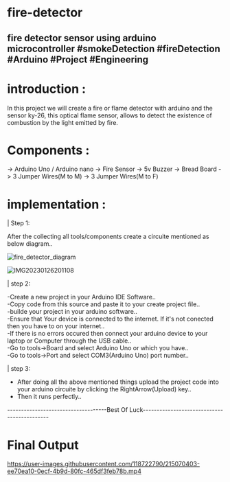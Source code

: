 # fire-detector
fire detector sensor using arduino microcontroller #smokeDetection #fireDetection #Arduino #Project #Engineering
------------------------------------------------------------------------------------------------------------------------------
# introduction :
  In this project we will create a fire or flame detector with arduino and the sensor ky-26, this optical flame sensor, allows to detect the existence of combustion by the light emitted by fire.

# Components : 

-> Arduino Uno / Arduino nano
-> Fire Sensor
-> 5v Buzzer
-> Bread Board
-> 3 Jumper Wires(M to M)
-> 3 Jumper Wires(M to F)

# implementation :

| Step 1:

  After the collecting all tools/components create  a circuite mentioned as below diagram..
  
  ![fire_detector_diagram](https://user-images.githubusercontent.com/118722790/215060964-6e1756d5-f653-40ff-a537-455eda3dd817.png)
  
![IMG20230126201108](https://user-images.githubusercontent.com/118722790/215065279-7d6b2597-7df4-413d-948e-481c1c4d1c8c.jpg)


| step 2:

-Create a new project in your Arduino IDE Software..  
-Copy code from this source and paste it to your create project file..  
-builde your project in your arduino software..  
-Ensure that Your device is connected to the internet. If it's not conected then you have to on your internet..  
-If there is  no errors occured then connect your arduino device to your laptop or Computer through the USB cable..  
-Go to tools->Board and select Arduino Uno or which you have..  
-Go to tools->Port and select COM3(Arduino Uno) port number..  

| step 3:
- After doing all the above mentioned things upload the project code into your arduino circuite by clicking the RightArrow(Upload) key..
- Then it runs perfectly..

------------------------------------Best Of Luck--------------------------------------------
# Final Output

https://user-images.githubusercontent.com/118722790/215070403-ee70ea10-0ecf-4b9d-80fc-465df3feb78b.mp4

